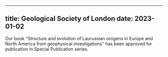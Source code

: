 
---
title: Geological Society of London
date: 2023-01-02
---

Our book "Structure and evolution of Laurussian orogens in Europe and North America from geophysical investigations" has been approved for publication in  Special Publication series.
 
